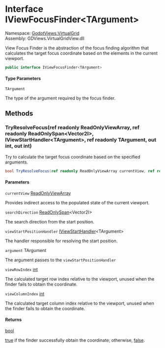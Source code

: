 # <a id="GodotViews_VirtualGrid_IViewFocusFinder_1"></a> Interface IViewFocusFinder<TArgument\>

Namespace: [GodotViews.VirtualGrid](GodotViews.VirtualGrid.md)  
Assembly: GDViews.VirtualGridView.dll  

View Focus Finder is the abstraction of the focus finding algorithm that
calculates the target focus coordinate based on the elements in the current viewport.

```csharp
public interface IViewFocusFinder<TArgument>
```

#### Type Parameters

`TArgument` 

The type of the argument required by the focus finder.

## Methods

### <a id="GodotViews_VirtualGrid_IViewFocusFinder_1_TryResolveFocus_GodotViews_VirtualGrid_ReadOnlyViewArray__System_ReadOnlySpan_Godot_Vector2I___GodotViews_VirtualGrid_IViewStartHandler__0___0__System_Int32__System_Int32__"></a> TryResolveFocus\(ref readonly ReadOnlyViewArray, ref readonly ReadOnlySpan<Vector2I\>, IViewStartHandler<TArgument\>, ref readonly TArgument, out int, out int\)

Try to calculate the target focus coordinate based on the specified arguments.

```csharp
bool TryResolveFocus(ref readonly ReadOnlyViewArray currentView, ref readonly ReadOnlySpan<Vector2I> searchDirection, IViewStartHandler<TArgument> viewStartPositionHandler, ref readonly TArgument argument, out int viewRowIndex, out int viewColumnIndex)
```

#### Parameters

`currentView` [ReadOnlyViewArray](GodotViews.VirtualGrid.ReadOnlyViewArray.md)

Provides indirect access to the populated state of the current viewport.

`searchDirection` [ReadOnlySpan](https://learn.microsoft.com/dotnet/api/system.readonlyspan\-1)<Vector2I\>

The search direction from the start position.

`viewStartPositionHandler` [IViewStartHandler](GodotViews.VirtualGrid.IViewStartHandler\-1.md)<TArgument\>

The handler responsible for resolving the start position.

`argument` TArgument

The argument passes to the <code class="paramref">viewStartPositionHandler</code>

`viewRowIndex` [int](https://learn.microsoft.com/dotnet/api/system.int32)

The calculated target row index relative to the viewport,
    unused when the finder fails to obtain the coordinate.

`viewColumnIndex` [int](https://learn.microsoft.com/dotnet/api/system.int32)

The calculated target column index relative to the viewport,
    unused when the finder fails to obtain the coordinate.

#### Returns

 [bool](https://learn.microsoft.com/dotnet/api/system.boolean)

<a href="https://learn.microsoft.com/dotnet/csharp/language-reference/builtin-types/bool">true</a> if the finder successfully obtain the coordinate;
otherwise, <a href="https://learn.microsoft.com/dotnet/csharp/language-reference/builtin-types/bool">false</a>.

